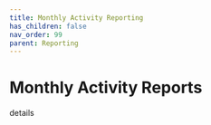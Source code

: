 ```yaml
---
title: Monthly Activity Reporting
has_children: false
nav_order: 99
parent: Reporting
---
```


# Monthly Activity Reports

details